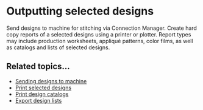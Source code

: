 # Outputting selected designs

Send designs to machine for stitching via Connection Manager. Create hard copy reports of a selected designs using a printer or plotter. Report types may include production worksheets, appliqué patterns, color films, as well as catalogs and lists of selected designs.

## Related topics...

- [Sending designs to machine](Sending_designs_to_machine)
- [Print selected designs](Print_selected_designs)
- [Print design catalogs](Print_design_catalogs)
- [Export design lists](Export_design_lists)
